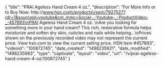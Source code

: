{
    "title": "PRAI Ageless Hand Cream 4 oz.",
    "description": "For More Info or to Buy Now: http:\/\/www.hsn.com\/products\/seo\/7927527?rdr=1&sourceid=youtube&cm_mmc=Social-_-Youtube-_-ProductVideo-_-457893\nPRAI Ageless Hand Cream 4 oz. \nAre you looking for something more in your hand cream? This rich, restorative formula helps moisturize and soften dry skin, cuticles and nails while helping...\nPrices shown on the previously recorded video may not represent the current price.  View hsn.com to view the current selling price. HSN Item #457893",
    "videoid": "100872745",
    "date_created": "1498235921",
    "date_modified": "1498235983",
    "type": "captivate",
    "layout": "video",
    "url": "\/v\/prai-ageless-hand-cream-4-oz\/100872745"
}